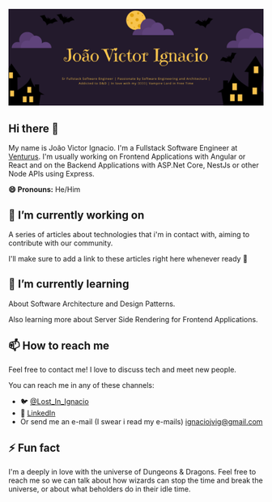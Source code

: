 ![header_readme_joao_victor_ignacio](https://github.com/ignaciojvig/ignaciojvig/blob/0d1becfc31cbe389a083b777210e183c00ffa487/Header.png)

## Hi there 👋

My name is João Victor Ignacio. I'm a Fullstack Software Engineer at [Venturus](https://www.venturus.org.br/).
I'm usually working on Frontend Applications with Angular or React and on the Backend Applications with ASP.Net Core, NestJs or other Node APIs using Express.  

**😄 Pronouns:** He/Him

## 🔭 I’m currently working on
A series of articles about technologies that i'm in contact with, aiming to contribute with our community.

I'll make sure to add a link to these articles right here whenever ready :eyes: 


## 🌱 I’m currently learning
About Software Architecture and Design Patterns. 

Also learning more about Server Side Rendering for Frontend Applications.


## 📫 How to reach me
Feel free to contact me! I love to discuss tech and meet new people. 

You can reach me in any of these channels:
- 🐦 [@Lost_In_Ignacio](https://twitter.com/Lost_In_Ignacio)
- 🏢 [LinkedIn](https://www.linkedin.com/in/ignaciojv/)
- Or send me an e-mail (I swear i read my e-mails) [ignaciojvig@gmail.com](mailto:ignaciojvig@gmail.com)

## ⚡ Fun fact
I'm a deeply in love with the universe of Dungeons & Dragons. Feel free to reach me so we can talk about how wizards can stop the time and break the universe, or about what beholders do in their idle time. 
